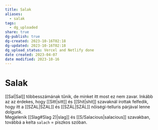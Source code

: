 ```yaml
---
title: Salak
aliases:
  - salak
tags:
  - dg_uploaded
share: true
dg-publish: true
dg-created: 2023-10-16T02:18
dg-updated: 2023-10-16T02:18
dg_upload_status: Vercel and Netlify done
date created: 2023-04-07
date modified: 2023-10-16
---
```


# Salak

[[Sal\|Sal]] többesszámának tűnik, de minket itt most ez nem zavar. Inkább az az érdekes, hogy [[Sitt\|sitt]] és [[Shit\|shit]] szavaknál írottak felfedik, hogy itt a [[SZAL\|SZAL]] és [[SZÁL\|SZÁL]] nőiségi-telluris párjával lenne dolgunk.  
Megjelenik [[Slag#Slag 2)\|slag]] és [[S/Salacious\|salacious]] szavakban, továbbá a kelta `salach` = piszkos szóban.  